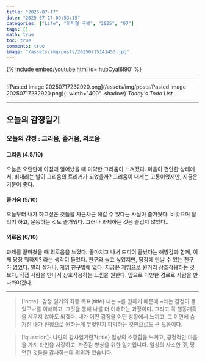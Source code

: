 ```yaml
---
title: "2025-07-17"
date: "2025-07-17 09:53:15"
categories: ["Life", "회피형 극복", "2025", "07"]
tags: []
math: true
toc: true
comments: true
image: "/assets/img/posts/20250715141453.jpg"
---
```


{% include embed/youtube.html id='hubCyal6I90' %}



---

![Pasted image 20250717232920.png](/assets/img/posts/Pasted image 20250717232920.png){: width="400" .shadow}
_Today's Todo List_

---
## 오늘의 감정일기

### 오늘의 감정 : 그리움, 즐거움, 외로움

#### 그리움 (4.5/10)
오늘은 오랜만에 아침에 일어났을 때 미약한 그리움이 느껴졌다. 마음이 편안한 상태에서, 비내리는 날이 그리움의 트리거가 되었을까? 그리움이 내게는 고통이었지만, 지금은 기분이 좋다.

#### 즐거움 (5/10)
오늘부터 내가 하고싶은 것들을 차근차근 해갈 수 있다는 사실이 즐거웠다. 비맞으며 달리기 하고, 운동하는 것도 즐거웠다. 그러나 과제하는 것은 즐겁지 않았다..

#### 외로움 (6/10)
과제를 끝마쳤을 때 외로움을 느꼈다. 끝마치고 나서 드디어 끝났다는 해방감과 함께, 이제 당장 뭐하지? 라는 생각이 들었다. 친구와 놀고 싶었지만, 당장에 만날 수 있는 친구가 없었다. 멀리 살거나, 게임 친구밖에 없다. 지금은 게임으로 원거리 상호작용하는 것보다, 직접 사람을 만나서 상호작용하는 느낌을 원한다. 앞으로 다양한 경로로 사람을 만나봐야겠다.

---

> [!note]- 감정 일기의 최종 목표{title}
> 나는 ~를 원하기 때문에 ~라는 감정이 들었구나를 이해하고, 그것을 통해 나를 더 이해하는 과정이다.
> 그리고 꼭 행동계획을 세우지 않아도 되겠다. 내가 어떤 감정을 어떤 상황에서 느끼고, 그 이면에 숨겨진 내가 진정으로 원하는게 무엇인지 파악하는 것만으로도 큰 도움이다. 

> [!question]- 나만의 감사일기란?{title}
> 일상의 소중함을 느끼고, 긍정적인 마음을 가져 타인을 사랑하고, 자존감 향상을 위한 일기입니다. 일상의 사소한 것, 당연한 것들을 감사하는데 의의가 있습니다.